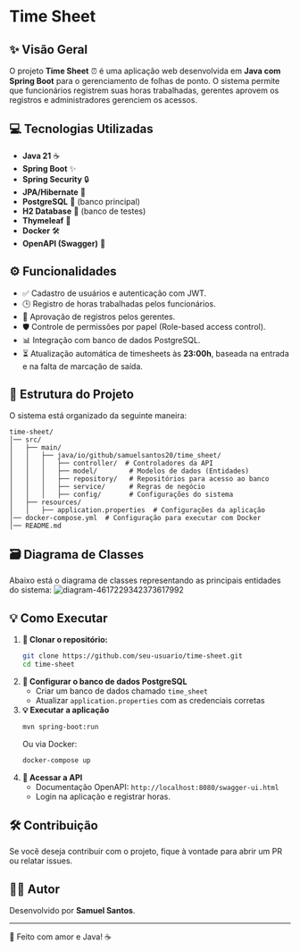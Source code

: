 # Time Sheet

## ✨ Visão Geral
O projeto **Time Sheet** ⏰ é uma aplicação web desenvolvida em **Java com Spring Boot** para o gerenciamento de folhas de ponto. O sistema permite que funcionários registrem suas horas trabalhadas, gerentes aprovem os registros e administradores gerenciem os acessos.

## 💻 Tecnologias Utilizadas
- **Java 21** ☕
- **Spring Boot** ✨
- **Spring Security** 🔒
- **JPA/Hibernate** 🏢
- **PostgreSQL** 📂 (banco principal)
- **H2 Database** 📓 (banco de testes)
- **Thymeleaf** 🎨
- **Docker** 🛠️
- **OpenAPI (Swagger)** 📄

## ⚙️ Funcionalidades
- ✅ Cadastro de usuários e autenticação com JWT.
- 🕒 Registro de horas trabalhadas pelos funcionários.
- 📍 Aprovação de registros pelos gerentes.
- 🛡️ Controle de permissões por papel (Role-based access control).
- 📊 Integração com banco de dados PostgreSQL.
- ⏳ Atualização automática de timesheets às **23:00h**, baseada na entrada e na falta de marcação de saída.

## 📁 Estrutura do Projeto
O sistema está organizado da seguinte maneira:
```
time-sheet/
│── src/
│   ├── main/
│   │   ├── java/io/github/samuelsantos20/time_sheet/
│   │   │   ├── controller/  # Controladores da API
│   │   │   ├── model/        # Modelos de dados (Entidades)
│   │   │   ├── repository/   # Repositórios para acesso ao banco
│   │   │   ├── service/      # Regras de negócio
│   │   │   ├── config/       # Configurações do sistema
│   ├── resources/
│   │   ├── application.properties  # Configurações da aplicação
│── docker-compose.yml  # Configuração para executar com Docker
│── README.md
```

## 🗃️ Diagrama de Classes
Abaixo está o diagrama de classes representando as principais entidades do sistema:
![diagram-4617229342373617992](https://github.com/user-attachments/assets/4ae1dcd6-b218-4cae-ba95-fcab1cb8afc0)



## 💡 Como Executar
1. **💾 Clonar o repositório:**
   ```sh
   git clone https://github.com/seu-usuario/time-sheet.git
   cd time-sheet
   ```
2. **🔧 Configurar o banco de dados PostgreSQL**
   - Criar um banco de dados chamado `time_sheet`
   - Atualizar `application.properties` com as credenciais corretas
3. **💡 Executar a aplicação**
   ```sh
   mvn spring-boot:run
   ```
   Ou via Docker:
   ```sh
   docker-compose up
   ```
4. **🔗 Acessar a API**
   - Documentação OpenAPI: `http://localhost:8080/swagger-ui.html`
   - Login na aplicação e registrar horas.

## 🛠️ Contribuição
Se você deseja contribuir com o projeto, fique à vontade para abrir um PR ou relatar issues.

## 👨‍💻 Autor
Desenvolvido por **Samuel Santos**.

---
💛 Feito com amor e Java! ☕


